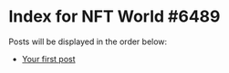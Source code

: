 # Index for NFT World #6489
Posts will be displayed in the order below:

- [Your first post](./001-first.md)

